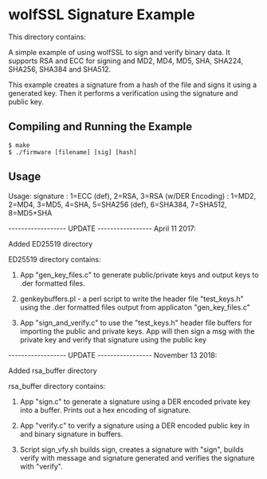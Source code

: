 # wolfSSL Signature Example

This directory contains:

A simple example of using wolfSSL to sign and verify binary data. It supports RSA and ECC for signing and MD2, MD4, MD5, SHA, SHA224, SHA256, SHA384 and SHA512.

This example creates a signature from a hash of the file and signs it using a generated key. Then it performs a verification using the signature and public key.


## Compiling and Running the Example

```
$ make
$ ./firmware [filename] [sig] [hash]
```

## Usage

Usage: signature <filename> <sig> <hash>
  <sig>: 1=ECC (def), 2=RSA, 3=RSA (w/DER Encoding)
  <hash>: 1=MD2, 2=MD4, 3=MD5, 4=SHA, 5=SHA256 (def), 6=SHA384, 7=SHA512, 8=MD5+SHA

------------------ UPDATE -----------------
April 11 2017:

Added ED25519 directory

ED25519 directory contains:

1. App "gen_key_files.c" to generate public/private keys and output keys to .der
formatted files.

2. genkeybuffers.pl - a perl script to write the header file "test_keys.h" using
   the .der formatted files output from applicaton "gen_key_files.c"

3. App "sign_and_verify.c" to use the "test_keys.h" header file buffers for
   importing the public and private keys. App will then sign a msg with the
   private key and verify that signature using the public key

------------------ UPDATE -----------------
November 13 2018:

Added rsa_buffer directory

rsa_buffer directory contains:

1. App "sign.c" to generate a signature using a DER encoded private key into a
   buffer. Prints out a hex encoding of signature.

2. App "verify.c" to verify a signature using a DER encoded public key in and
   binary signature in buffers.

3. Script sign_vfy.sh builds sign, creates a signature with "sign", builds
   verify with message and signature generated and verifies the signature with
   "verify".

